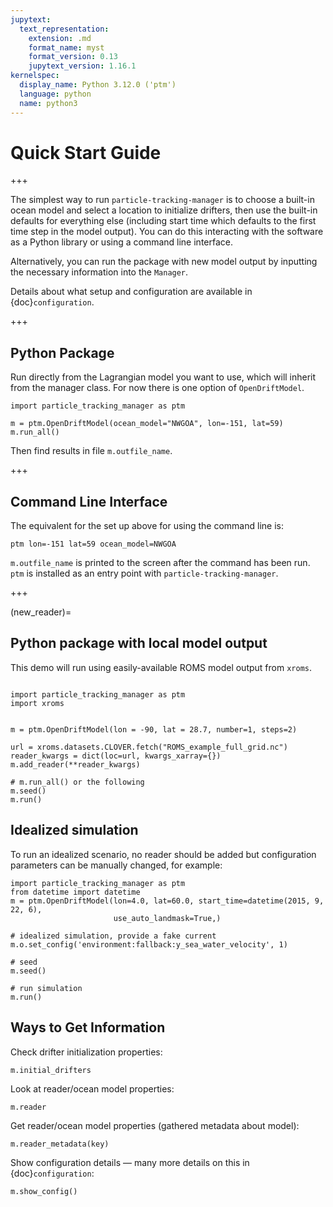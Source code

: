 ```yaml
---
jupytext:
  text_representation:
    extension: .md
    format_name: myst
    format_version: 0.13
    jupytext_version: 1.16.1
kernelspec:
  display_name: Python 3.12.0 ('ptm')
  language: python
  name: python3
---
```


# Quick Start Guide

+++

The simplest way to run `particle-tracking-manager` is to choose a built-in ocean model and select a location to initialize drifters, then use the built-in defaults for everything else (including start time which defaults to the first time step in the model output). You can do this interacting with the software as a Python library or using a command line interface.

Alternatively, you can run the package with new model output by inputting the necessary information into the `Manager`.

Details about what setup and configuration are available in {doc}`configuration`.

+++

## Python Package

Run directly from the Lagrangian model you want to use, which will inherit from the manager class. For now there is one option of `OpenDriftModel`.

```
import particle_tracking_manager as ptm

m = ptm.OpenDriftModel(ocean_model="NWGOA", lon=-151, lat=59)
m.run_all()
```

Then find results in file `m.outfile_name`.

+++

## Command Line Interface

The equivalent for the set up above for using the command line is:

```
ptm lon=-151 lat=59 ocean_model=NWGOA
```

`m.outfile_name` is printed to the screen after the command has been run. `ptm` is installed as an entry point with `particle-tracking-manager`.

+++

(new_reader)=
## Python package with local model output

This demo will run using easily-available ROMS model output from `xroms`.

```{code-cell} ipython3

import particle_tracking_manager as ptm
import xroms


m = ptm.OpenDriftModel(lon = -90, lat = 28.7, number=1, steps=2)

url = xroms.datasets.CLOVER.fetch("ROMS_example_full_grid.nc")
reader_kwargs = dict(loc=url, kwargs_xarray={})
m.add_reader(**reader_kwargs)

# m.run_all() or the following
m.seed()
m.run()
```

## Idealized simulation

To run an idealized scenario, no reader should be added but configuration parameters can be manually changed, for example:

```{code-cell} ipython3
import particle_tracking_manager as ptm
from datetime import datetime
m = ptm.OpenDriftModel(lon=4.0, lat=60.0, start_time=datetime(2015, 9, 22, 6),
                       use_auto_landmask=True,)

# idealized simulation, provide a fake current
m.o.set_config('environment:fallback:y_sea_water_velocity', 1)

# seed
m.seed()

# run simulation
m.run()
```

## Ways to Get Information

Check drifter initialization properties:

```
m.initial_drifters
```

Look at reader/ocean model properties:

```
m.reader
```

Get reader/ocean model properties (gathered metadata about model):

```
m.reader_metadata(key)
```

Show configuration details — many more details on this in {doc}`configuration`:

```
m.show_config()
```
